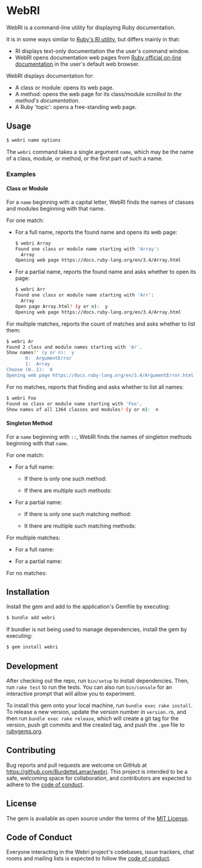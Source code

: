 # WebRI

WebRI is a command-line utility for displaying Ruby documentation.

It is in some ways similar to [Ruby's RI utility](https://ruby.github.io/rdoc/RI_md.html),
but differs mainly in that:

- RI displays text-only documentation the the user's command window.
- WebRI opens documentation web pages
  from [Ruby official on-line documentation](https://docs.ruby-lang.org/en)
  in the user's default web browser.

WebRI displays documentation for:

- A class or module: opens its web page.
- A method: opens the web page for its class/module _scrolled to the method's documentation_.
- A Ruby 'topic': opens a free-standing web page.

## Usage

```bash
$ webri name options
```

The `webri` command takes a single argument `name`,
which may be the name of a class, module, or method,
or the first part of such a name.

### Examples

#### Class or Module

For a `name` beginning with a capital letter,
WebRI finds the names of classes and modules beginning
with that name.

For one match:

- For a full name,
  reports the found name and opens its web page:

    ```bash
    $ webri Array
    Found one class or module name starting with 'Array':
      Array
    Opening web page https://docs.ruby-lang.org/en/3.4/Array.html
    ```

- For a partial name,
  reports the found name and asks whether to open its page:

    ```bash
    $ webri Arr
    Found one class or module name starting with 'Arr':
      Array
    Open page Array.html? (y or n):  y
    Opening web page https://docs.ruby-lang.org/en/3.4/Array.html
    ```

For multiple matches,
reports the count of matches and asks whether to list them:

```bash
$ webri Ar
Found 2 class and module names starting with 'Ar'.
Show names?' (y or n):  y
       0:  ArgumentError
       1:  Array
Choose (0..1):  0
Opening web page https://docs.ruby-lang.org/en/3.4/ArgumentError.html
```

For no matches,
reports that finding and asks whether to list all names:

```bash
$ webri Foo
Found no class or module name starting with 'Foo'.
Show names of all 1364 classes and modules? (y or n):  n
```

#### Singleton Method

For a `name` beginning with `::`,
WebRI finds the names of singleton methods beginning
with that `name`.

For one match:

- For a full name:


    - If there is only one such method:

    - If there are multiple such methods:


- For a partial name:

    - If there is only one such matching method:

    - It there are multiple such matching methods:

For multiple matches:

- For a full name:


- For a partial name:


For no matches:


## Installation

Install the gem and add to the application's Gemfile by executing:

```bash
$ bundle add webri
```

If bundler is not being used to manage dependencies, install the gem by executing:

```bash
$ gem install webri
```

## Development

After checking out the repo, run `bin/setup` to install dependencies.
Then, run `rake test` to run the tests.
You can also run `bin/console` for an interactive prompt that will allow you to experiment.

To install this gem onto your local machine, run `bundle exec rake install`.
To release a new version, update the version number in `version.rb`,
and then run `bundle exec rake release`, which will create a git tag for the version,
push git commits and the created tag, and push the `.gem` file
to [rubygems.org](https://rubygems.org).

## Contributing

Bug reports and pull requests are welcome on GitHub at https://github.com/BurdetteLamar/webri.
This project is intended to be a safe, welcoming space for collaboration,
and contributors are expected to adhere
to the [code of conduct](https://github.com/[USERNAME]/webri/blob/master/CODE_OF_CONDUCT.md).

## License

The gem is available as open source under the terms
of the [MIT License](https://opensource.org/licenses/MIT).

## Code of Conduct

Everyone interacting in the Webri project's codebases,
issue trackers, chat rooms and mailing lists is expected
to follow the [code of conduct](https://github.com/[USERNAME]/webri/blob/master/CODE_OF_CONDUCT.md).
